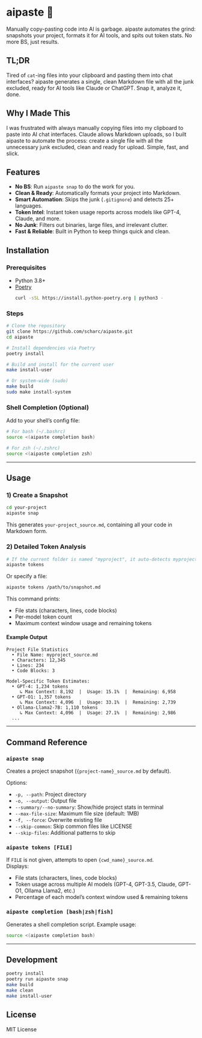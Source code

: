 # aipaste 📸

Manually copy-pasting code into AI is garbage. aipaste automates the grind: snapshots your project, formats it for AI tools, and spits out token stats. No more BS, just results.

## TL;DR

Tired of `cat`-ing files into your clipboard and pasting them into chat interfaces? aipaste generates a single, clean Markdown file with all the junk excluded, ready for AI tools like Claude or ChatGPT. Snap it, analyze it, done.

## Why I Made This

I was frustrated with always manually copying files into my clipboard to paste into AI chat interfaces. Claude allows Markdown uploads, so I built aipaste to automate the process: create a single file with all the unnecessary junk excluded, clean and ready for upload. Simple, fast, and slick.

## Features

- **No BS**: Run `aipaste snap` to do the work for you.
- **Clean & Ready**: Automatically formats your project into Markdown.
- **Smart Automation**: Skips the junk (`.gitignore`) and detects 25+ languages.
- **Token Intel**: Instant token usage reports across models like GPT-4, Claude, and more.
- **No Junk**: Filters out binaries, large files, and irrelevant clutter.
- **Fast & Reliable**: Built in Python to keep things quick and clean.

## Installation

### Prerequisites

- Python 3.8+  
- [Poetry](https://python-poetry.org/docs/#installation)
  ```bash
  curl -sSL https://install.python-poetry.org | python3 -
  ```

### Steps

```bash
# Clone the repository
git clone https://github.com/scharc/aipaste.git
cd aipaste

# Install dependencies via Poetry
poetry install

# Build and install for the current user
make install-user

# Or system-wide (sudo)
make build
sudo make install-system
```

### Shell Completion (Optional)

Add to your shell’s config file:

```bash
# For bash (~/.bashrc)
source <(aipaste completion bash)

# For zsh (~/.zshrc)
source <(aipaste completion zsh)
```

---

## Usage

### 1) Create a Snapshot
```bash
cd your-project
aipaste snap
```
This generates `your-project_source.md`, containing all your code in Markdown form.

### 2) Detailed Token Analysis
```bash
# If the current folder is named "myproject", it auto-detects myproject_source.md
aipaste tokens
```
Or specify a file:
```bash
aipaste tokens /path/to/snapshot.md
```

This command prints:
- File stats (characters, lines, code blocks)
- Per-model token count
- Maximum context window usage and remaining tokens

#### Example Output
```
Project File Statistics
  • File Name: myproject_source.md
  • Characters: 12,345
  • Lines: 234
  • Code Blocks: 3

Model-Specific Token Estimates:
  • GPT-4: 1,234 tokens
     ↳ Max Context: 8,192  |  Usage: 15.1%  |  Remaining: 6,958
  • GPT-O1: 1,357 tokens
     ↳ Max Context: 4,096  |  Usage: 33.1%  |  Remaining: 2,739
  • Ollama-Llama2-7B: 1,110 tokens
     ↳ Max Context: 4,096  |  Usage: 27.1%  |  Remaining: 2,986
  ...
```

---

## Command Reference

### `aipaste snap`
Creates a project snapshot (`{project-name}_source.md` by default).

Options:
- `-p, --path`: Project directory
- `-o, --output`: Output file
- `--summary/--no-summary`: Show/hide project stats in terminal
- `--max-file-size`: Maximum file size (default: 1MB)
- `-f, --force`: Overwrite existing file
- `--skip-common`: Skip common files like LICENSE
- `--skip-files`: Additional patterns to skip

### `aipaste tokens [FILE]`
If `FILE` is not given, attempts to open `{cwd_name}_source.md`.  
Displays:
- File stats (characters, lines, code blocks)
- Token usage across multiple AI models (GPT-4, GPT-3.5, Claude, GPT-O1, Ollama Llama2, etc.)
- Percentage of each model’s context window used & remaining tokens

### `aipaste completion [bash|zsh|fish]`
Generates a shell completion script. Example usage:
```bash
source <(aipaste completion bash)
```

---

## Development

```bash
poetry install
poetry run aipaste snap
make build
make clean
make install-user
```

## License

MIT License

